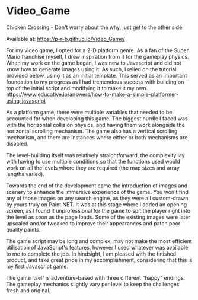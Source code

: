# Video_Game
Chicken Crossing - Don't worry about the why, just get to the other side

Available at: https://p-r-b.github.io/Video_Game/

For my video game, I opted for a 2-D platform genre. As a fan of the Super Mario franchise myself, I drew inspiration from it for the gameplay physics. When my work on the game began, I was new to Javascript and did not know how to generate images using it. As such, I relied on the tutorial provided below, using it as an initial template. This served as an important foundation to my progress as I had tremendous success with building on top of the initial script and modifying it to make it my own.
https://www.educative.io/answers/how-to-make-a-simple-platformer-using-javascript

As a platform game, there were multiple variables that needed to be accounted for when developing this game. The biggest hurdle I faced was with the horizontal collision physics, and having them work alongside the horizontal scrolling mechanism. The game also has a vertical scrolling mechanism, and there are instances where either or both mechanisms are disabled.

The level-building itself was relatively straightforward, the complexity lay with having to use multiple conditions so that the functions used would work on all the levels where they are required (the map sizes and array lengths varied).

Towards the end of the development came the introduction of images and scenery to enhance the immersive experience of the game. You won't find any of those images on any search engine, as they were all custom-drawn by yours truly on Paint.NET. It was at this stage where I added an opening screen, as I found it unprofessional for the game to spit the player right into the level as soon as the page loads.
Some of the existing images were later upscaled and/or tweaked to improve their appearances and patch poor quality paints.

The game script may be long and complex, may not make the most efficient utilisation of JavaScript's features, however I used whatever was available to me to complete the job. In hindsight, I am pleased with the finished product, and take great pride in my accomplishment, considering that this is my first Javascript game.

The game itself is adventure-based with three different "happy" endings. The gameplay mechanics slightly vary per level to keep the challenges fresh and original.
